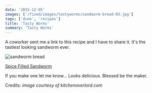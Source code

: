 ```yaml
---
date: '2015-12-05'
images: ['/fixed/images/tastyworms/sandworm-bread-03.jpg']
tags: ['dune', 'recipes']
title: 'Tasty Worms'
summary: 'Tasty Worms'
---
```


A coworker sent me a link to this recipe and I have to share it. It's the tastiest looking sandworm ever.

![sandworm bread](/fixed/images/tastyworms/sandworm-bread-03.jpg)

[Spice Filled Sandworm](https://kitchenoverlord.com/dune-week-spice-filled-sandworm/)

If you make one let me know... Looks delicious. Blessed be the maker.

Credits: _image courtesy of kitchenoverlord.com_
